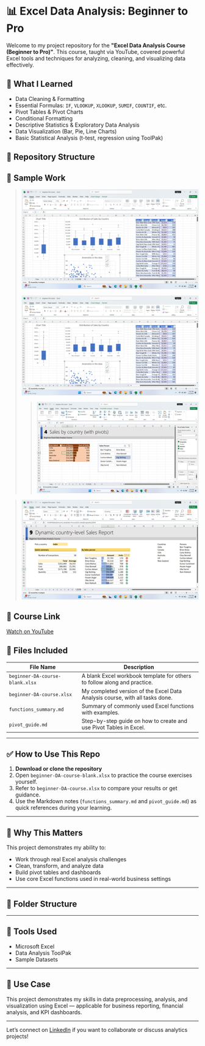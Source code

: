 # 📊 Excel Data Analysis: Beginner to Pro

Welcome to my project repository for the **"Excel Data Analysis Course (Beginner to Pro)"**. This course, taught via YouTube, covered powerful Excel tools and techniques for analyzing, cleaning, and visualizing data effectively.

## 🧠 What I Learned

- Data Cleaning & Formatting
- Essential Formulas: `IF`, `VLOOKUP`, `XLOOKUP`, `SUMIF`, `COUNTIF`, etc.
- Pivot Tables & Pivot Charts
- Conditional Formatting
- Descriptive Statistics & Exploratory Data Analysis
- Data Visualization (Bar, Pie, Line Charts)
- Basic Statistical Analysis (t-test, regression using ToolPak)

## 📁 Repository Structure


## 📸 Sample Work

> ![Dataset and Task](https://github.com/Rohitlakha/Excel-Data-Analysis-Beginner-to-Pro/blob/f9168747a0334fc3299d46d1d27a791f4f78f956/Screenshots/chart_dashboard.png)
>
> 
> ![Pivot Table Summary](https://github.com/Rohitlakha/Excel-Data-Analysis-Beginner-to-Pro/blob/f9168747a0334fc3299d46d1d27a791f4f78f956/Screenshots/chart_dashboard.png)
>
> 
> > ![Pivot Table Summary](https://github.com/Rohitlakha/Excel-Data-Analysis-Beginner-to-Pro/blob/3fa207323437c0c5e235e9acfcf5170e6d05868e/Screenshots/Pivot%20Table%20Example.png)
> 

> ![Excel Dashboard](https://github.com/Rohitlakha/Excel-Data-Analysis-Beginner-to-Pro/blob/f9168747a0334fc3299d46d1d27a791f4f78f956/Screenshots/Dynamic%20report.png)

## 🔗 Course Link

[Watch on YouTube](https://www.youtube.com/watch?v=v2oNWja7M2E)

## 🧾 Files Included

| File Name                          | Description |
|-----------------------------------|-------------|
| `beginner-DA-course-blank.xlsx`   | A blank Excel workbook template for others to follow along and practice. |
| `beginner-DA-course.xlsx`         | My completed version of the Excel Data Analysis course, with all tasks done. |
| `functions_summary.md`            | Summary of commonly used Excel functions with examples. |
| `pivot_guide.md`                  | Step-by-step guide on how to create and use Pivot Tables in Excel. |

---

## ✅ How to Use This Repo

1. **Download or clone the repository**
2. Open `beginner-DA-course-blank.xlsx` to practice the course exercises yourself.
3. Refer to `beginner-DA-course.xlsx` to compare your results or get guidance.
4. Use the Markdown notes (`functions_summary.md` and `pivot_guide.md`) as quick references during your learning.

---

## 💬 Why This Matters

This project demonstrates my ability to:

- Work through real Excel analysis challenges
- Clean, transform, and analyze data
- Build pivot tables and dashboards
- Use core Excel functions used in real-world business settings


---
## 📂 Folder Structure


---

## 📌 Tools Used

- Microsoft Excel
- Data Analysis ToolPak
- Sample Datasets

---


## 💼 Use Case

This project demonstrates my skills in data preprocessing, analysis, and visualization using Excel — applicable for business reporting, financial analysis, and KPI dashboards.

---

Let’s connect on [LinkedIn](https://www.linkedin.com/in/rohit-lakha/) if you want to collaborate or discuss analytics projects!

